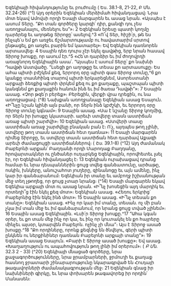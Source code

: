 
Եզեկիայի հիվանդությունը եւ բուժումը
( Ես. 38.1-8, 21-22, Բ Մն. 32.24-26)
(^1) Այդ օրերին Եզեկիան մերձիմահ հիվանդացավ։ Նրա մոտ եկավ Ամովսի որդի Եսայի մարգարեն եւ ասաց նրան.
«Այսպես է ասում Տերը. “Քո տան գործերը կարգի՛ դիր, քանզի դու չես առողջանալու, մեռնելու ես”»։ 2 Եզեկիան երեսը
պատի կողմը դարձրեց եւ աղոթեց Տիրոջը՝ ասելով.^3 «Ո՜վ Տեր, հիշի՛ր, թե ես ինչպե՛ս եմ քո առջեւ ճշմարտությամբ ու
հավատարիմ սրտով ընթացել, քո առջեւ բարին եմ կատարել»։ Եվ Եզեկիան դառնորեն արտասվեց։ 4 Եսային դեռ դուրս
չէր եկել գավթից, երբ նրան հասավ Տիրոջ խոսքը, որ ասում էր.^5 «Հե՛տ դարձիր եւ իմ ժողովրդի առաջնորդ Եզեկիային
ասա՛. “Այսպես է ասում Տերը՝ քո նախնի Դավթի Աստվածը. “Լսեցի քո աղոթքը եւ տեսա քո արտասուքը։ Ես ահա պիտի
բժշկեմ քեզ, երրորդ օրը պիտի գաս Տիրոջ տունը,^6 քո կյանքը տասնհինգ տարով պիտի երկարեցնեմ, Ասորեստանի
արքայի ձեռքից պիտի փրկեմ քեզ ու քո քաղաքը, պաշտպան պիտի կանգնեմ քո քաղաքին հանուն ինձ եւ իմ ծառա
Դավթի”»։ 7 Եսային ասաց. «Չոր թզե՛ր բերեք»։ Բերեցին, վերքի վրա դրեցին, ու նա առողջացավ։
(^8) Նախքան առողջանալը Եզեկիան ասաց Եսայուն. «Ի՞նչը նշան կլինի այն բանի, որ Տերն ինձ կբժշկի, եւ երրորդ օրը
Տիրոջ տունը կգնամ»։ 9 Եսային ասաց. «Սա է նշանը Տիրոջ կողմից, որ Տերն իր խոսքը կկատարի. արեւի ստվերը տասն
աստիճան առաջ պիտի շարժվի»։ 10 Եզեկիան ասաց. «Ստվերի տասը աստիճան առաջ շարժվելը բնական բան է։ Ո՛չ,
այդպես թող չլինի, ստվերը թող տասն աստիճան հետ դառնա»։ 11 Եսայի մարգարեն դիմեց Տիրոջը, եւ ստվերը տասն
աստիճան հետ դարձավ Աքազի արեւի ժամացույցի աստիճաններով։
( _Ես_. 39.1-8)
(^12) Այդ ժամանակ Բաբելոնի արքան՝ Բաղդանի որդի Մարոդաք Բաղդանը, հրովարտակներ ու ընծաներ ուղարկեց
Եզեկիային, որովհետեւ լսել էր, որ Եզեկիան հիվանդացել է։ 13 Եզեկիան ուրախացավ դրանց համար եւ նրա
դեսպաններին ցույց տվեց գանձատունը, արծաթը, ոսկին, խնկերը, անուշահոտ յուղերը, զինանոցը եւ այն ամենը, ինչ
կար իր գանձարանում։ Եզեկիան իր տանը եւ ամբողջ իշխանության մեջ տեղ չթողեց, որ ցույց չտար նրանց։
(^14) Եսայի մարգարեն եկավ Եզեկիա արքայի մոտ ու ասաց նրան. «Ի՞նչ խոսեցին այդ մարդիկ եւ որտեղի՞ց էին եկել
քեզ մոտ»։ Եզեկիան ասաց. «Հեռու երկրից՝ Բաբելոնից էին եկել ինձ մոտ»։ 15 Եսային ասաց. «Ի՞նչ տեսան քո տանը»։
Եզեկիան ասաց. «Ինչ որ կար իմ տանը, տեսան. ոչ մի բան չկա իմ տան մեջ եւ իմ գանձարանում, որ նրանց ցույց տված
չլինեմ»։ 16 Եսային ասաց Եզեկիային. «Լսի՛ր Տիրոջ խոսքը.^17 “Ահա կգան օրեր, եւ քո տան մեջ ինչ որ կա, եւ ինչ որ
կուտակել են քո հայրերը մինչեւ այսօր, կտարվեն Բաբելոն. ոչինչ չի մնա”։ Այս է Տիրոջ ասած խոսքը.^18 “Քո որդիները,
որոնք քեզնից են ծնվելու, գերի պիտի ընկնեն ու ներքինիներ դառնան Բաբելոնի արքայի տանը”»։ 19 Եզեկիան ասաց
Եսայուն. «Բարի է Տիրոջ ասած խոսքը»։ Եվ ասաց. «Խաղաղություն ու ապահովություն թող լինի իմ օրերում»։
( _Բ Մն_. 32.3 2 - 33)
(^20) Եզեկիայի մնացած գործերը, նրա քաջագործությունները, նրա ջրամբարների, ջրմուղի եւ քաղաք հասնող
ջրատարի շինարարությունը նկարագրված են Հուդայի թագավորների ժամանակագրության մեջ։ 21 Եզեկիան գնաց իր
նախնիների գիրկը, եւ նրա փոխարեն թագավորեց իր որդին՝ Մանասեն։

